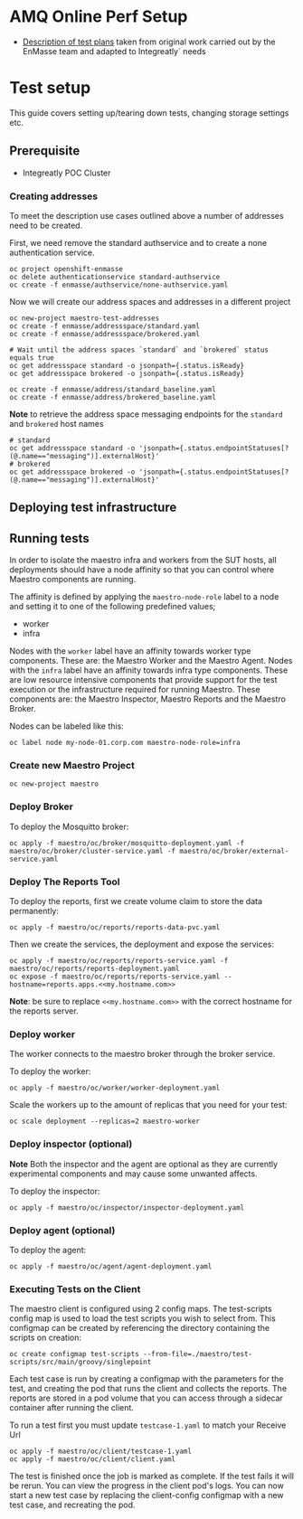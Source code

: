 # AMQ Online Perf Setup

   * [Description of test plans](https://docs.google.com/document/d/1d8HXkpuxtHu1vFoUPmx0BW8AyVIAcvmyFXlKzVK9woI/edit?usp=drive_web&ouid=114847416645920015745) taken from original work carried out by the EnMasse team and adapted to Integreatly` needs

# Test setup

This guide covers setting up/tearing down tests, changing storage settings etc.

## Prerequisite

- Integreatly POC Cluster 

### Creating addresses
To meet the description use cases outlined above a number of addresses need to be created.

First, we need remove the standard authservice and to create a none authentication service.
```
oc project openshift-enmasse
oc delete authenticationservice standard-authservice
oc create -f enmasse/authservice/none-authservice.yaml
```
Now we will create our address spaces and addresses in a different project
```
oc new-project maestro-test-addresses
oc create -f enmasse/addressspace/standard.yaml
oc create -f enmasse/addressspace/brokered.yaml

# Wait until the address spaces `standard` and `brokered` status equals true
oc get addressspace standard -o jsonpath={.status.isReady}
oc get addressspace brokered -o jsonpath={.status.isReady}

oc create -f enmasse/address/standard_baseline.yaml 
oc create -f enmasse/address/brokered_baseline.yaml
```
**Note** to retrieve the address space messaging endpoints for the `standard` and `brokered` host names
```
# standard
oc get addressspace standard -o 'jsonpath={.status.endpointStatuses[?(@.name=="messaging")].externalHost}'
# brokered
oc get addressspace brokered -o 'jsonpath={.status.endpointStatuses[?(@.name=="messaging")].externalHost}'
```

## Deploying test infrastructure

## Running tests

In order to isolate the maestro infra and workers from the SUT hosts, all deployments should have a node affinity so 
that you can control where Maestro components are running. 

The affinity is defined by applying the `maestro-node-role` label to a node and setting it to one of the following 
predefined values;

* worker
* infra

Nodes with the `worker` label have an affinity towards worker type components. These are: the Maestro Worker and the 
Maestro Agent. Nodes with the `infra` label have an affinity towards infra type components. These are low resource 
intensive components that provide support for the test execution or the infrastructure required for running Maestro. 
These components are: the Maestro Inspector, Maestro Reports and the Maestro Broker.    

Nodes can be labeled like this:

```
oc label node my-node-01.corp.com maestro-node-role=infra
```

### Create new Maestro Project
```
oc new-project maestro
```

### Deploy Broker

To deploy the Mosquitto broker:

```
oc apply -f maestro/oc/broker/mosquitto-deployment.yaml -f maestro/oc/broker/cluster-service.yaml -f maestro/oc/broker/external-service.yaml
```

### Deploy The Reports Tool

To deploy the reports, first we create volume claim to store the data permanently:

```
oc apply -f maestro/oc/reports/reports-data-pvc.yaml
```

Then we create the services, the deployment and expose the services:

```
oc apply -f maestro/oc/reports/reports-service.yaml -f maestro/oc/reports/reports-deployment.yaml
oc expose -f maestro/oc/reports/reports-service.yaml --hostname=reports.apps.<<my.hostname.com>>
```

**Note**: be sure to replace `<<my.hostname.com>>` with the correct hostname for the reports server.

### Deploy worker
The worker connects to the maestro broker through the broker service.

To deploy the worker:

```
oc apply -f maestro/oc/worker/worker-deployment.yaml
```

Scale the workers up to the amount of replicas that you need for your test: 

```
oc scale deployment --replicas=2 maestro-worker
```

### Deploy inspector (optional)
**Note** Both the inspector and the agent are optional as they are currently experimental components and may cause some unwanted affects.

To deploy the inspector:

```
oc apply -f maestro/oc/inspector/inspector-deployment.yaml
``` 
### Deploy agent (optional)

To deploy the agent:

```
oc apply -f maestro/oc/agent/agent-deployment.yaml
``` 

### Executing Tests on the Client
The maestro client is configured using 2 config maps. The test-scripts config map is used to load the test scripts you wish to select from. This configmap can be created by referencing the directory containing the scripts on creation:
```
oc create configmap test-scripts --from-file=./maestro/test-scripts/src/main/groovy/singlepoint
```
Each test case is run by creating a configmap with the parameters for the test, and creating the pod that runs the client and collects the reports. The reports are stored in a pod volume that you can access through a sidecar container after running the client.

To run a test first you must update `testcase-1.yaml` to match your Receive Url
```
oc apply -f maestro/oc/client/testcase-1.yaml
oc apply -f maestro/oc/client/client.yaml
```
The test is finished once the job is marked as complete. If the test fails it will be rerun. You can view the progress in the client pod's logs. 
You can now start a new test case by replacing the client-config configmap with a new test case, and recreating the pod.
